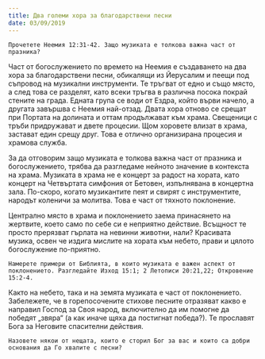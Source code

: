 ```yaml
---
title: Два големи хора за благодарствени песни
date: 03/09/2019
---
```


`Прочетете Неемия 12:31-42. Защо музиката е толкова важна част от празника?`

Част от богослужението по времето на Неемия е създаването на два хора за благодарствени песни, обикалящи из Йерусалим и пеещи под съпровод на музикални инструменти. Те тръгват от едно и също място, а след това се разделят, като всеки тръгва в различна посока покрай стените на града. Едната група се води от Ездра, който върви начело, а другата завършва с Неемия най-отзад. Двата хора отново се срещат при Портата на долината и оттам продължават към храма. Свещеници с тръби придружават и двете процесии. Щом хоровете влизат в храма, застават един срещу друг. Това е отлично организирана процесия и храмова служба.

За да отговорим защо музиката е толкова важна част от празника и богослужението, трябва да разгледаме нейното значение в контекста на храма. Музиката в храма не е концерт за радост на хората, като концерт на Четвъртата симфония от Бетовен, изпълнявана в концертна зала. По-скоро, когато музикантите пеят и свирят с инструментите, народът коленичи за молитва. Това е част от тяхното поклонение.

Централно място в храма и поклонението заема принасянето на жертвите, което само по себе си е неприятно действие. Всъщност те просто прерязват гърлата на невинни животни, нали? Красивата музика, освен че издига мислите на хората към небето, прави и цялото богослужение по-приятно.

`Намерете примери от Библията, в които музиката е важен аспект от поклонението. Разгледайте Изход 15:1; 2 Летописи 20:21,22; Откровение 15:2-4.`

Както на небето, така и на земята музиката е част от поклонението. Забележете, че в горепосочените стихове песните отразяват какво е направил Господ за Своя народ, включително да им помогне да победят „звяра“ (а как иначе щяха да постигнат победа?). Те прославят Бога за Неговите спасителни действия.

`Назовете някои от нещата, които е сторил Бог за вас и които са добри основания да Го хвалите с песни?`